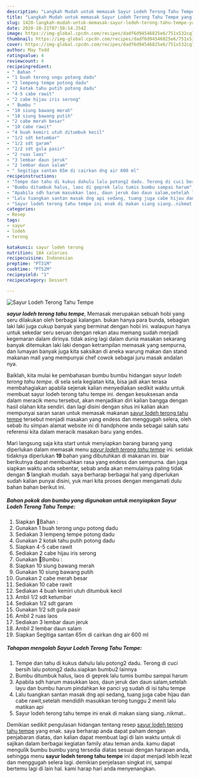 ```yaml
---
description: "Langkah Mudah untuk memasak Sayur Lodeh Terong Tahu Tempe yang simpel"
title: "Langkah Mudah untuk memasak Sayur Lodeh Terong Tahu Tempe yang simpel"
slug: 1420-langkah-mudah-untuk-memasak-sayur-lodeh-terong-tahu-tempe-yang-simpel
date: 2020-10-21T07:50:14.254Z
image: https://img-global.cpcdn.com/recipes/dadf6d94546825e6/751x532cq70/sayur-lodeh-terong-tahu-tempe-foto-resep-utama.jpg
thumbnail: https://img-global.cpcdn.com/recipes/dadf6d94546825e6/751x532cq70/sayur-lodeh-terong-tahu-tempe-foto-resep-utama.jpg
cover: https://img-global.cpcdn.com/recipes/dadf6d94546825e6/751x532cq70/sayur-lodeh-terong-tahu-tempe-foto-resep-utama.jpg
author: May Todd
ratingvalue: 4
reviewcount: 4
recipeingredient:
- " Bahan "
- "1 buah terong ungu potong dadu"
- "3 lempeng tempe potong dadu"
- "2 kotak tahu putih potong dadu"
- "4-5 cabe rawit"
- "2 cabe hijau iris serong"
- " Bumbu "
- "10 siung bawang merah"
- "10 siung bawang putih"
- "2 cabe merah besar"
- "10 cabe rawit"
- "4 buah kemiri utuh ditumbuk kecil"
- "1/2 sdt ketumbar"
- "1/2 sdt garam"
- "1/2 sdt gula pasir"
- "2 ruas laos"
- "3 lembar daun jeruk"
- "2 lembar daun salam"
- " Segitiga santan 65m di cairkan dng air 600 ml"
recipeinstructions:
- "Tempe dan tahu di kukus dahulu lalu potong2 dadu. Terong di cuci bersih lalu potong2 dadu.siapkan bumbu2 lainnya"
- "Bumbu ditumbuk halus, laos di geprek lalu tumis bumbu sampai harum"
- "Apabila sdh harum masukkan laos, daun jeruk dan daun salam,setelah layu dan bumbu harum pindahkan ke panci yg sudah di isi tahu tempe"
- "Lalu tuangkan santan masak dng api sedang, tuang juga cabe hijau dan cabe rawit,setelah mendidih masukkan terong tunggu 2 menit lalu matikan api"
- "Sayur lodeh terong tahu tempe ini enak di makan siang siang..nikmat.."
categories:
- Resep
tags:
- sayur
- lodeh
- terong

katakunci: sayur lodeh terong 
nutrition: 184 calories
recipecuisine: Indonesian
preptime: "PT31M"
cooktime: "PT52M"
recipeyield: "1"
recipecategory: Dessert

---
```



![Sayur Lodeh Terong Tahu Tempe](https://img-global.cpcdn.com/recipes/dadf6d94546825e6/751x532cq70/sayur-lodeh-terong-tahu-tempe-foto-resep-utama.jpg)

<b><i>sayur lodeh terong tahu tempe</i></b>, Memasak merupakan sebuah hobi yang seru dilakukan oleh berbagai kalangan. bukan hanya para bunda, sebagian laki laki juga cukup banyak yang berminat dengan hobi ini. walaupun hanya untuk sekedar seru seruan dengan rekan atau memang sudah menjadi kegemaran dalam dirinya. tidak asing lagi dalam dunia masakan sekarang banyak ditemukan laki laki dengan ketrampilan memasak yang sempurna, dan lumayan banyak juga kita saksikan di aneka warung makan dan stand makanan mall yang mempunyai chef cowok sebagai juru masak andalan nya.

Baiklah, kita mulai ke pembahasan bumbu bumbu hidangan <i>sayur lodeh terong tahu tempe</i>. di sela sela kegiatan kita, bisa jadi akan terasa membahagiakan apabila sejenak kalian menyediakan sedikit waktu untuk membuat sayur lodeh terong tahu tempe ini. dengan kesuksesan anda dalam meracik menu tersebut, akan menjadikan diri kalian bangga dengan hasil olahan kita sendiri. dan lagi disini dengan situs ini kalian akan mempunyai saran saran untuk memasak makanan <u>sayur lodeh terong tahu tempe</u> tersebut menjadi masakan yang endess dan menggugah selera, oleh sebab itu simpan alamat website ini di handphone anda sebagai salah satu referensi kita dalam meracik masakan baru yang endes.




Mari langsung saja kita start untuk menyiapkan barang barang yang diperlukan dalam memasak menu <u><i>sayur lodeh terong tahu tempe</i></u> ini. setidak tidaknya diperlukan <b>19</b> bahan yang dibutuhkan di makanan ini. biar berikutnya dapat membuahkan rasa yang endess dan sempurna. dan juga siapkan waktu anda sebentar, sebab anda akan memulainya paling tidak dengan <b>5</b> langkah mudah. saya berharap berbagai hal yang diperlukan sudah kalian punyai disini, yuk mari kita proses dengan mengamati dulu bahan bahan berikut ini.

<!--inarticleads1-->

##### Bahan pokok dan bumbu yang digunakan untuk menyiapkan Sayur Lodeh Terong Tahu Tempe:

1. Siapkan  🥀Bahan :
1. Gunakan 1 buah terong ungu potong dadu
1. Sediakan 3 lempeng tempe potong dadu
1. Gunakan 2 kotak tahu putih potong dadu
1. Siapkan 4-5 cabe rawit
1. Sediakan 2 cabe hijau iris serong
1. Gunakan  🥀Bumbu :
1. Siapkan 10 siung bawang merah
1. Gunakan 10 siung bawang putih
1. Gunakan 2 cabe merah besar
1. Sediakan 10 cabe rawit
1. Sediakan 4 buah kemiri utuh ditumbuk kecil
1. Ambil 1/2 sdt ketumbar
1. Sediakan 1/2 sdt garam
1. Gunakan 1/2 sdt gula pasir
1. Ambil 2 ruas laos
1. Sediakan 3 lembar daun jeruk
1. Ambil 2 lembar daun salam
1. Siapkan  Segitiga santan 65m di cairkan dng air 600 ml




<!--inarticleads2-->

##### Tahapan mengolah Sayur Lodeh Terong Tahu Tempe:

1. Tempe dan tahu di kukus dahulu lalu potong2 dadu. Terong di cuci bersih lalu potong2 dadu.siapkan bumbu2 lainnya
1. Bumbu ditumbuk halus, laos di geprek lalu tumis bumbu sampai harum
1. Apabila sdh harum masukkan laos, daun jeruk dan daun salam,setelah layu dan bumbu harum pindahkan ke panci yg sudah di isi tahu tempe
1. Lalu tuangkan santan masak dng api sedang, tuang juga cabe hijau dan cabe rawit,setelah mendidih masukkan terong tunggu 2 menit lalu matikan api
1. Sayur lodeh terong tahu tempe ini enak di makan siang siang..nikmat..




Demikian sedikit pengulasan hidangan tentang resep <u>sayur lodeh terong tahu tempe</u> yang enak. saya berharap anda dapat paham dengan penjabaran diatas, dan kalian dapat membuat lagi di lain waktu untuk di sajikan dalam berbagai kegiatan family atau teman anda. kamu dapat mengulik bumbu bumbu yang tersedia diatas sesuai dengan harapan anda, sehingga menu <b>sayur lodeh terong tahu tempe</b> ini dapat menjadi lebih lezat dan menggugah selera lagi. demikian penjelasan singkat ini, sampai bertemu lagi di lain hal. kami harap hari anda menyenangkan.
